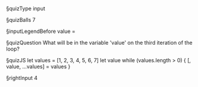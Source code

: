 §quizType
input

§quizBalls
7

§inputLegendBefore
value =


§quizQuestion
What will be in the variable 'value' on the third iteration of the loop?



§quizJS
let values = [1, 2, 3, 4, 5, 6, 7]
let value
while (values.length > 0) { [, value, ...values] = values }


§rightInput
4
